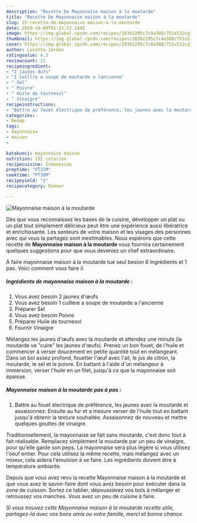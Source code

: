 ```yaml
---
description: "Recette De Mayonnaise maison à la moutarde"
title: "Recette De Mayonnaise maison à la moutarde"
slug: 15-recette-de-mayonnaise-maison-a-la-moutarde
date: 2020-10-09T01:11:52.144Z
image: https://img-global.cpcdn.com/recipes/28362295c7c4a308/751x532cq70/mayonnaise-maison-a-la-moutarde-photo-principale-de-la-recette.jpg
thumbnail: https://img-global.cpcdn.com/recipes/28362295c7c4a308/751x532cq70/mayonnaise-maison-a-la-moutarde-photo-principale-de-la-recette.jpg
cover: https://img-global.cpcdn.com/recipes/28362295c7c4a308/751x532cq70/mayonnaise-maison-a-la-moutarde-photo-principale-de-la-recette.jpg
author: Loretta Jordan
ratingvalue: 4.3
reviewcount: 11
recipeingredient:
- "2 jaunes dufs"
- "1 cuillre a soupe de moutarde a lancienne"
- " Sel"
- " Poivre"
- " Huile de tournesol"
- " Vinaigre"
recipeinstructions:
- "Battre au fouet électrique de préférence, les jaunes avec la moutarde et assaisonnez. Ensuite au fur et a mesure verser de l&#39;huile tout en battant jusqu&#39;à obtenir la texture souhaitée. Assaisonnez de nouveau et mettre quelques gouttes de vinaigre."
categories:
- Resep
tags:
- mayonnaise
- maison
- 

katakunci: mayonnaise maison  
nutrition: 152 calories
recipecuisine: Indonesian
preptime: "PT31M"
cooktime: "PT30M"
recipeyield: "2"
recipecategory: Dinner

---
```



![Mayonnaise maison à la moutarde](https://img-global.cpcdn.com/recipes/28362295c7c4a308/751x532cq70/mayonnaise-maison-a-la-moutarde-photo-principale-de-la-recette.jpg)

Dès que vous reconnaissez les bases de la cuisine, développer un plat ou un plat tout simplement délicieux peut être une expérience aussi libératrice et enrichissante. Les senteurs de votre maison et les visages des personnes avec qui vous la partagez sont inestimables. Nous espérons que cette recette de <strong> Mayonnaise maison à la moutarde </strong> vous fournira certainement quelques suggestions pour que vous deveniez un chef extraordinaire.

<!--inarticleads1-->

À faire mayonnaise maison à la moutarde tue seul besion 6 Ingrédients et 1 pas. Voici comment vous faire il.

##### Ingrédients de mayonnaise maison à la moutarde :

1. Vous avez besoin 2 jaunes d&#39;œufs
1. Vous avez besoin 1 cuillère a soupe de moutarde a l&#39;ancienne
1. Préparer  Sel
1. Vous avez besoin  Poivre
1. Préparer  Huile de tournesol
1. Fournir  Vinaigre


Mélangez les jaunes d&#39;œufs avec la moutarde et attendez une minute (la moutarde va &#34;cuire&#34; les jaunes d&#39;œufs). Prenez un bon fouet, de l&#39;huile et commencer à verser doucement en petite quantité tout en mélangeant. Dans un bol assez profond, fouetter l&#39;œuf avec l&#39;ail, le jus de citron, la moutarde, le sel et le poivre. En battant à l&#39;aide d&#39;un mélangeur à immersion, verser l&#39;huile en un filet, jusqu&#39;à ce que la mayonnaise soit épaisse. 

<!--inarticleads2-->

##### Mayonnaise maison à la moutarde pas à pas :

1. Battre au fouet électrique de préférence, les jaunes avec la moutarde et assaisonnez. Ensuite au fur et a mesure verser de l&#39;huile tout en battant jusqu&#39;à obtenir la texture souhaitée. Assaisonnez de nouveau et mettre quelques gouttes de vinaigre.


Traditionnellement, la mayonnaise se fait sans moutarde, c&#39;est donc tout à fait réalisable. Remplacez simplement la moutarde par un peu de vinaigre, pour qu&#39;elle garde son peps. La mayonnaise sera plus légère si vous utilisez l&#39;oeuf entier. Pour cela utilisez la même recette, mais mélangez avec un mixeur, cela aidera l&#39;émulsion à se faire. Les ingrédients doivent être à température ambiante. 

<!--inarticleads1-->

<p>
Depuis que vous avez revu la recette Mayonnaise maison à la moutarde et que vous avez le savoir-faire dont vous avez besoin pour exécuter dans la zone de cuisson. Sortez ce tablier, dépoussiérez vos bols à mélanger et retroussez vos manches. Vous avez un peu de cuisine à faire.
</p>

<p>
<i>Si vous trouvez cette Mayonnaise maison à la moutarde recette utile, partagez-la avec vos bons amis ou votre famille, merci et bonne chance.</i>
</p>
